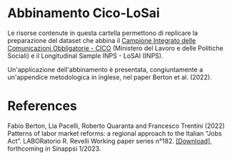 # Abbinamento Cico-LoSai

Le risorse contenute in questa cartella permettono di replicare la preparazione del dataset che abbina il [Campione Integrato delle Comunicazioni Obbligatorie - CICO](http://dati.lavoro.gov.it/microdati-la-ricerca) (Ministero del Lavoro e delle Politiche Sociali) e il Longitudinal Sample INPS - LoSAI (INPS).

Un'applicazione dell'abbinamento è presentata, congiuntamente a un'appendice metodologica in inglese, nel paper Berton et al. (2022).

# References
Fabio Berton, Lia Pacelli, Roberto Quaranta and Francesco Trentini (2022) Patterns of labor market reforms: a regional approach to the Italian “Jobs Act”. LABORatorio R. Revelli Working paper series n°182. [[Download]](https://www.laboratoriorevelli.it/sites/default/files/documents/papers/wp_182.pdf), forthcoming in Sinappsi 1/2023.
